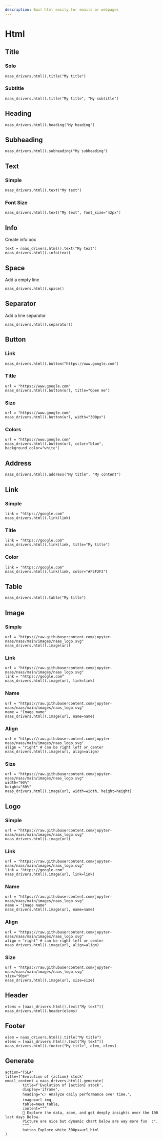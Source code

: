 ```yaml
---
description: Buil html easily for emails or webpages
---
```


# Html

## Title

### Solo

```text
naas_drivers.html().title("My title")
```

### Subtitle

```text
naas_drivers.html().title("My title", "My subtitle")
```

## Heading



```text
naas_drivers.html().heading("My heading")
```

## Subheading

```text
naas_drivers.html().subheading("My subheading")
```

## Text

### Simple

```text
naas_drivers.html().text("My text")
```

### Font Size

```text
naas_drivers.html().text("My text", font_size="42px")
```

## Info

Create info box

```text
text = naas_drivers.html().text("My text")
naas_drivers.html().info(text)
```

## Space

Add a empty line 

```text
naas_drivers.html().space()
```

## Separator

Add a line separator

```text
naas_drivers.html().separator()
```

## Button

### Link

```text
naas_drivers.html().button("https://www.google.com")
```

### Title

```text
url = "https://www.google.com"
naas_drivers.html().button(url, title="Open me")
```

### Size

```text
url = "https://www.google.com"
naas_drivers.html().button(url, width="300px")
```

### Colors

```text
url = "https://www.google.com"
naas_drivers.html().button(url, color="blue", background_color="white")
```

## Address

```text
naas_drivers.html().address("My title", "My content")
```

## Link

### Simple

```text
link = "https://google.com"
naas_drivers.html().link(link)
```

### Title

```text
link = "https://google.com"
naas_drivers.html().link(link, title="My title")
```

### Color

```text
link = "https://google.com"
naas_drivers.html().link(link, color="#F2F2F2")
```



## Table

```text
naas_drivers.html().table("My title")
```

## Image

### Simple

```text
url = "https://raw.githubusercontent.com/jupyter-naas/naas/main/images/naas_logo.svg"
naas_drivers.html().image(url)
```

### Link

```text
url = "https://raw.githubusercontent.com/jupyter-naas/naas/main/images/naas_logo.svg"
link = "https://google.com"
naas_drivers.html().image(url, link=link)
```

### Name

```text
url = "https://raw.githubusercontent.com/jupyter-naas/naas/main/images/naas_logo.svg"
name = "Image name"
naas_drivers.html().image(url, name=name)
```

### Align

```text
url = "https://raw.githubusercontent.com/jupyter-naas/naas/main/images/naas_logo.svg"
align = "right" # can be right left or center
naas_drivers.html().image(url, align=align)
```

### Size

```text
url = "https://raw.githubusercontent.com/jupyter-naas/naas/main/images/naas_logo.svg"
width="90%"
height="80%"
naas_drivers.html().image(url, width=width, height=height)
```

## Logo

### Simple

```text
url = "https://raw.githubusercontent.com/jupyter-naas/naas/main/images/naas_logo.svg"
naas_drivers.html().image(url)
```

### Link

```text
url = "https://raw.githubusercontent.com/jupyter-naas/naas/main/images/naas_logo.svg"
link = "https://google.com"
naas_drivers.html().image(url, link=link)
```

### Name

```text
url = "https://raw.githubusercontent.com/jupyter-naas/naas/main/images/naas_logo.svg"
name = "Image name"
naas_drivers.html().image(url, name=name)
```

### Align

```text
url = "https://raw.githubusercontent.com/jupyter-naas/naas/main/images/naas_logo.svg"
align = "right" # can be right left or center
naas_drivers.html().image(url, align=align)
```

### Size

```text
url = "https://raw.githubusercontent.com/jupyter-naas/naas/main/images/naas_logo.svg"
size="90px"
naas_drivers.html().image(url, size=size)
```

## Header

```text
elems = [naas_drivers.html().text("My text")]
naas_drivers.html().header(elems)
```

## Footer

```text
elem = naas_drivers.html().title("My title")
elems = [naas_drivers.html().text("My text")]
naas_drivers.html().footer("My title", elem, elems)
```

## Generate

```text
action="TSLA"
title=f'Evolution of {action} stock'
email_content = naas_drivers.html().generate(
        title=f'Evolution of {action} stock',
        display='iframe',
        heading="👉 Analyze daily performance over time.",
        image=url_img,
        table=news_table,
        content="""
        🚀 Explore the data, zoom, and get deeply insights over the 100 last days Below. 
        Picture are nice but dynamic chart below are way more fun  :",
        """,
        button_Explore_white_300px=url_html
)
```

